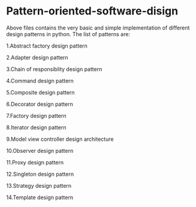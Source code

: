 # Pattern-oriented-software-disign
Above files contains the very basic and simple implementation of different design patterns in python. The list of patterns are:

1.Abstract factory design pattern

2.Adapter design pattern

3.Chain of responsiblity design pattern

4.Command design pattern

5.Composite design pattern

6.Decorator design pattern

7.Factory design pattern

8.Iterator design pattern

9.Model view controller design architecture

10.Observer design pattern

11.Proxy design pattern

12.Singleton design pattern

13.Strategy design pattern

14.Template design pattern

